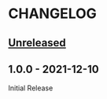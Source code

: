 # CHANGELOG

## [Unreleased]

## 1.0.0 - 2021-12-10
Initial Release

[Unreleased]: https://github.com/beste/clock/compare/1.0.0...main
